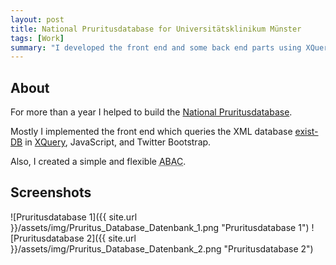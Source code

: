 ```yaml
---
layout: post
title: National Pruritusdatabase for Universitätsklinikum Münster
tags: [Work]
summary: "I developed the front end and some back end parts using XQuery and JavaScript."
---
```

## About
For more than a year I helped to build the [National Pruritusdatabase](http://klinikum.uni-muenster.de/index.php?id=5712).

Mostly I implemented the front end which queries the XML database [exist-DB](http://exist-db.org/exist/index.xml) in [XQuery](http://en.wikipedia.org/wiki/XQuery), JavaScript, and Twitter Bootstrap. 

Also, I created a simple and flexible <abbr title="Attribute Based Access Control" class="initialism">ABAC</abbr>. 


## Screenshots
![Pruritusdatabase 1]({{ site.url }}/assets/img/Pruritus_Database_Datenbank_1.png "Pruritusdatabase 1")
![Pruritusdatabase 2]({{ site.url }}/assets/img/Pruritus_Database_Datenbank_2.png "Pruritusdatabase 2")
